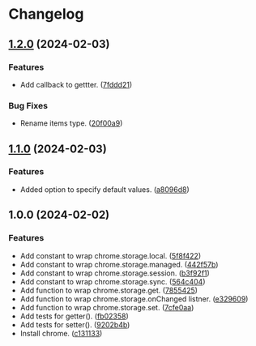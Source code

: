 # Changelog

## [1.2.0](https://github.com/ryohidaka/chrome-storage-api/compare/v1.1.0...v1.2.0) (2024-02-03)


### Features

* Add callback to gettter. ([7fddd21](https://github.com/ryohidaka/chrome-storage-api/commit/7fddd217b90366127e4ecec3de6478d426630818))


### Bug Fixes

* Rename items type. ([20f00a9](https://github.com/ryohidaka/chrome-storage-api/commit/20f00a904f7697102560f03719c392c5aa36227d))

## [1.1.0](https://github.com/ryohidaka/chrome-storage-api/compare/v1.0.0...v1.1.0) (2024-02-03)


### Features

* Added option to specify default values. ([a8096d8](https://github.com/ryohidaka/chrome-storage-api/commit/a8096d8e50786f79ad0a8b367fa5348bad16d265))

## 1.0.0 (2024-02-02)


### Features

* Add constant to wrap chrome.storage.local. ([5f8f422](https://github.com/ryohidaka/chrome-storage-api/commit/5f8f4228b5f76c97cf513a6c77efca0244a47e1a))
* Add constant to wrap chrome.storage.managed. ([442f57b](https://github.com/ryohidaka/chrome-storage-api/commit/442f57b6a82e16b8edc089da86b40bc9e77c4ceb))
* Add constant to wrap chrome.storage.session. ([b3f92f1](https://github.com/ryohidaka/chrome-storage-api/commit/b3f92f176ad484d18e685aa2a84679560200b230))
* Add constant to wrap chrome.storage.sync. ([564c404](https://github.com/ryohidaka/chrome-storage-api/commit/564c4041dddb5a3ba5354972a1516c1d297110f8))
* Add function to wrap chrome.storage.get. ([7855425](https://github.com/ryohidaka/chrome-storage-api/commit/7855425c04926cb38416b064a3af6900bf5a0a0c))
* Add function to wrap chrome.storage.onChanged listner. ([e329609](https://github.com/ryohidaka/chrome-storage-api/commit/e329609c601a050512a87c360d5224ebeeb7d63c))
* Add function to wrap chrome.storage.set. ([7cfe0aa](https://github.com/ryohidaka/chrome-storage-api/commit/7cfe0aa14d5e924714beabb52c38df36233d51b4))
* Add tests for getter(). ([fb02358](https://github.com/ryohidaka/chrome-storage-api/commit/fb0235841b3d6340e5a5434f55b5c15e87140ad5))
* Add tests for setter(). ([9202b4b](https://github.com/ryohidaka/chrome-storage-api/commit/9202b4bc8722d3ed4ee430d3d9f6f42995e97dc9))
* Install chrome. ([c131133](https://github.com/ryohidaka/chrome-storage-api/commit/c1311339c7b80560756056fb632c6941cd08bd93))
